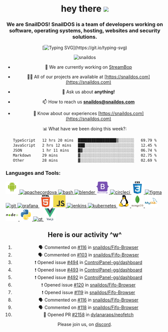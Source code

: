 <h1 align="center">hey there <img src="https://media.giphy.com/media/hvRJCLFzcasrR4ia7z/giphy.gif" width="25px"></h1>
<h3 align="center">We are SnailDOS! SnailDOS is a team of developers working on software, operating systems, hosting, websites and security solutions.</h3>

<div align="center">

[![Typing SVG](https://readme-typing-svg.herokuapp.com?color=%23F7BD27&center=true&multiline=true&lines=We+love+coding!;We+support+open+source!;So%2C+check+our+repos+and+follow+us!+;Star+our+work!+It+keeps+us+motivated.)](https://git.io/typing-svg)

</div>

<p align="center"> <img src="https://komarev.com/ghpvc/?username=snaildos&label=Profile%20views&color=0e75b6&style=flat" alt="snaildos" /> </p>

<div align="center">

- 🔭 We are currently working on [StreamBop](https://snaildos.com/streambop)

- 👨‍💻 All of our projects are available at [https://snaildos.com](https://snaildos.com)

- 💬 Ask us about **anything!**

- 📫 How to reach us **snaildos@snaildos.com**

- 📄 Know about our experiences [https://snaildos.com](https://snaildos.com)
</div>

<p align="center">📊 What have we been doing this week?:</p>

<div align="center">

<!--START_SECTION:waka-->

```text
TypeScript   12 hrs 20 mins  █████████████████▒░░░░░░░   69.79 %
JavaScript   2 hrs 12 mins   ███░░░░░░░░░░░░░░░░░░░░░░   12.45 %
JSON         1 hr 11 mins    █▓░░░░░░░░░░░░░░░░░░░░░░░   06.74 %
Markdown     29 mins         ▓░░░░░░░░░░░░░░░░░░░░░░░░   02.75 %
Other        28 mins         ▓░░░░░░░░░░░░░░░░░░░░░░░░   02.69 %
```

<!--END_SECTION:waka-->

</div>

<div align="center">

<h3 align="left">Languages and Tools:</h3>
<p align="left"> <a href="https://developer.android.com" target="_blank"> <img src="https://raw.githubusercontent.com/devicons/devicon/master/icons/android/android-original-wordmark.svg" alt="android" width="40" height="40"/> </a> <a href="https://cordova.apache.org/" target="_blank"> <img src="https://www.vectorlogo.zone/logos/apache_cordova/apache_cordova-icon.svg" alt="apachecordova" width="40" height="40"/> </a> <a href="https://www.gnu.org/software/bash/" target="_blank"> <img src="https://www.vectorlogo.zone/logos/gnu_bash/gnu_bash-icon.svg" alt="bash" width="40" height="40"/> </a> <a href="https://www.blender.org/" target="_blank"> <img src="https://download.blender.org/branding/community/blender_community_badge_white.svg" alt="blender" width="40" height="40"/> </a> <a href="https://getbootstrap.com" target="_blank"> <img src="https://raw.githubusercontent.com/devicons/devicon/master/icons/bootstrap/bootstrap-plain-wordmark.svg" alt="bootstrap" width="40" height="40"/> </a> <a href="https://circleci.com" target="_blank"> <img src="https://www.vectorlogo.zone/logos/circleci/circleci-icon.svg" alt="circleci" width="40" height="40"/> </a> <a href="https://www.w3schools.com/css/" target="_blank"> <img src="https://raw.githubusercontent.com/devicons/devicon/master/icons/css3/css3-original-wordmark.svg" alt="css3" width="40" height="40"/> </a> <a href="https://www.figma.com/" target="_blank"> <img src="https://www.vectorlogo.zone/logos/figma/figma-icon.svg" alt="figma" width="40" height="40"/> </a> <a href="https://git-scm.com/" target="_blank"> <img src="https://www.vectorlogo.zone/logos/git-scm/git-scm-icon.svg" alt="git" width="40" height="40"/> </a> <a href="https://grafana.com" target="_blank"> <img src="https://www.vectorlogo.zone/logos/grafana/grafana-icon.svg" alt="grafana" width="40" height="40"/> </a> <a href="https://www.w3.org/html/" target="_blank"> <img src="https://raw.githubusercontent.com/devicons/devicon/master/icons/html5/html5-original-wordmark.svg" alt="html5" width="40" height="40"/> </a> <a href="https://developer.mozilla.org/en-US/docs/Web/JavaScript" target="_blank"> <img src="https://raw.githubusercontent.com/devicons/devicon/master/icons/javascript/javascript-original.svg" alt="javascript" width="40" height="40"/> </a> <a href="https://www.jenkins.io" target="_blank"> <img src="https://www.vectorlogo.zone/logos/jenkins/jenkins-icon.svg" alt="jenkins" width="40" height="40"/> </a> <a href="https://kubernetes.io" target="_blank"> <img src="https://www.vectorlogo.zone/logos/kubernetes/kubernetes-icon.svg" alt="kubernetes" width="40" height="40"/> </a> <a href="https://www.linux.org/" target="_blank"> <img src="https://raw.githubusercontent.com/devicons/devicon/master/icons/linux/linux-original.svg" alt="linux" width="40" height="40"/> </a> <a href="https://www.mongodb.com/" target="_blank"> <img src="https://raw.githubusercontent.com/devicons/devicon/master/icons/mongodb/mongodb-original-wordmark.svg" alt="mongodb" width="40" height="40"/> </a> <a href="https://www.mysql.com/" target="_blank"> <img src="https://raw.githubusercontent.com/devicons/devicon/master/icons/mysql/mysql-original-wordmark.svg" alt="mysql" width="40" height="40"/> </a> <a href="https://nodejs.org" target="_blank"> <img src="https://raw.githubusercontent.com/devicons/devicon/master/icons/nodejs/nodejs-original-wordmark.svg" alt="nodejs" width="40" height="40"/> </a> <a href="https://www.python.org" target="_blank"> <img src="https://raw.githubusercontent.com/devicons/devicon/master/icons/python/python-original.svg" alt="python" width="40" height="40"/> </a> <a href="https://www.qt.io/" target="_blank"> <img src="https://upload.wikimedia.org/wikipedia/commons/0/0b/Qt_logo_2016.svg" alt="qt" width="40" height="40"/> </a> <a href="https://vuejs.org/" target="_blank"> <img src="https://raw.githubusercontent.com/devicons/devicon/master/icons/vuejs/vuejs-original-wordmark.svg" alt="vuejs" width="40" height="40"/> </a> </p>

## Here is our activity ^w^
<!--START_SECTION:activity-->
1. 🗣 Commented on [#116](https://github.com/snaildos/Fifo-Browser/issues/116) in [snaildos/Fifo-Browser](https://github.com/snaildos/Fifo-Browser)
2. 🗣 Commented on [#103](https://github.com/snaildos/Fifo-Browser/issues/103) in [snaildos/Fifo-Browser](https://github.com/snaildos/Fifo-Browser)
3. ❗️ Opened issue [#494](https://github.com/ControlPanel-gg/dashboard/issues/494) in [ControlPanel-gg/dashboard](https://github.com/ControlPanel-gg/dashboard)
4. ❗️ Opened issue [#493](https://github.com/ControlPanel-gg/dashboard/issues/493) in [ControlPanel-gg/dashboard](https://github.com/ControlPanel-gg/dashboard)
5. ❗️ Opened issue [#492](https://github.com/ControlPanel-gg/dashboard/issues/492) in [ControlPanel-gg/dashboard](https://github.com/ControlPanel-gg/dashboard)
6. ❗️ Opened issue [#120](https://github.com/snaildos/Fifo-Browser/issues/120) in [snaildos/Fifo-Browser](https://github.com/snaildos/Fifo-Browser)
7. ❗️ Opened issue [#119](https://github.com/snaildos/Fifo-Browser/issues/119) in [snaildos/Fifo-Browser](https://github.com/snaildos/Fifo-Browser)
8. 🗣 Commented on [#116](https://github.com/snaildos/Fifo-Browser/issues/116) in [snaildos/Fifo-Browser](https://github.com/snaildos/Fifo-Browser)
9. 🗣 Commented on [#118](https://github.com/snaildos/Fifo-Browser/issues/118) in [snaildos/Fifo-Browser](https://github.com/snaildos/Fifo-Browser)
10. 💪 Opened PR [#2158](https://github.com/dylanaraps/neofetch/pull/2158) in [dylanaraps/neofetch](https://github.com/dylanaraps/neofetch)
<!--END_SECTION:activity-->

Please join us, on [discord](https://invite.gg/snaildos).

</div>
